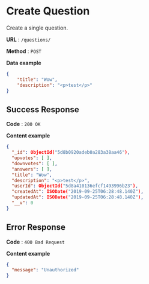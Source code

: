 # Create Question

Create a single question.

**URL** : `/questions/`

**Method** : `POST`

**Data example**

```json
{
    "title": "Wow",
    "description": "<p>test</p>"
}
```



## Success Response

**Code** : `200 OK`

**Content example**

```json
{
  "_id": ObjectId("5d8b0920adeb0a283a38aa46"),
  "upvotes": [ ],
  "downvotes": [ ],
  "answers": [ ],
  "title": "Wow",
  "description": "<p>test</p>",
  "userId": ObjectId("5d8a410136efcf1493996b23"),
  "createdAt": ISODate("2019-09-25T06:28:48.140Z"),
  "updatedAt": ISODate("2019-09-25T06:28:48.140Z"),
  "__v": 0
}
```



## Error Response

**Code** : `400 Bad Request`

**Content example**

```json
{
  "message": "Unauthorized"
}
```